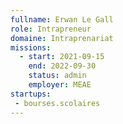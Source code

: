 ```yaml
---
fullname: Erwan Le Gall
role: Intrapreneur
domaine: Intraprenariat
missions:
  - start: 2021-09-15
    end: 2022-09-30
    status: admin
    employer: MEAE
startups:
 - bourses.scolaires
---
```


